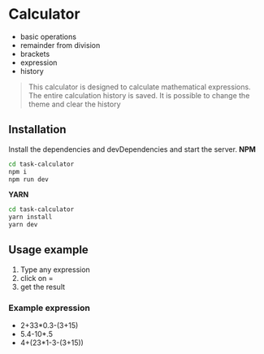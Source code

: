 # Calculator

- basic operations
- remainder from division
- brackets
- expression
- history

> This calculator is designed to calculate 
> mathematical expressions. 
> The entire calculation history is saved. 
> It is possible to change the theme and clear the history

## Installation

Install the dependencies and devDependencies and start the server.
**NPM**
```sh
cd task-calculator
npm i
npm run dev
```

**YARN**

```sh
cd task-calculator
yarn install
yarn dev
```


## Usage example
1. Type any expression
2. click on =
3. get the result

### Example expression
- 2+33*0.3-(3+15)
- 5.4-10*.5
- 4+(23*1-3-(3+15))
